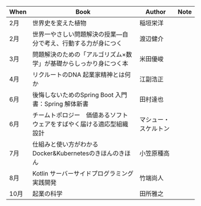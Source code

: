 | When | Book | Author | Note |
|------|------|------|------|
| 2月 | 世界史を変えた植物 | 稲垣栄洋 ||
| 2月 | 世界一やさしい問題解決の授業―自分で考え、行動する力が身につく | 渡辺健介 ||
| 3月 | 問題解決のための「アルゴリズム×数学」が基礎からしっかり身につく本 | 米田優峻 ||
| 4月 | リクルートのDNA 起業家精神とは何か | 江副浩正 ||
| 6月 | 後悔しないためのSpring Boot 入門書：Spring 解体新書 | 田村達也 ||
| 6月 | チームトポロジー　価値あるソフトウェアをすばやく届ける適応型組織設計 | マシュー・スケルトン ||
| 7月 | 仕組みと使い方がわかる Docker&Kubernetesのきほんのきほん | 小笠原種高 ||
| 8月 | Kotlin サーバーサイドプログラミング実践開発 | 竹端尚人 ||
| 10月 | 起業の科学 | 田所雅之 ||
